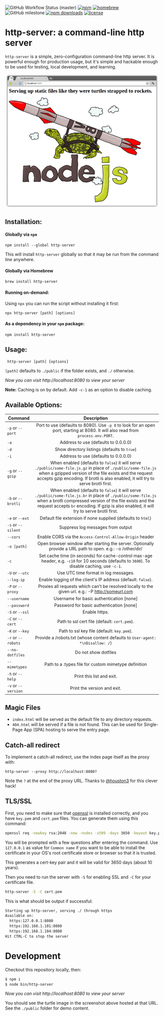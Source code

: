 ![GitHub Workflow Status (master)](https://img.shields.io/github/workflow/status/http-party/http-server/Node.js%20CI/master?style=flat-square)
[![npm](https://img.shields.io/npm/v/http-server.svg?style=flat-square)](https://www.npmjs.com/package/http-server) [![homebrew](https://img.shields.io/homebrew/v/http-server?style=flat-square)](https://formulae.brew.sh/formula/http-server) ![GitHub milestone](https://img.shields.io/github/milestones/progress-percent/http-party/http-server/8?label=next%20release%20progress&style=flat-square) [![npm downloads](https://img.shields.io/npm/dm/http-server?color=blue&label=npm%20downloads&style=flat-square)](https://www.npmjs.com/package/http-server)
[![license](https://img.shields.io/github/license/http-party/http-server.svg?style=flat-square)](https://github.com/http-party/http-server)

# http-server: a command-line http server

`http-server` is a simple, zero-configuration command-line http server.  It is powerful enough for production usage, but it's simple and hackable enough to be used for testing, local development, and learning.

![Example of running http-server](https://github.com/http-party/http-server/raw/master/screenshots/public.png)

## Installation:

#### Globally via `npm`

    npm install --global http-server

This will install `http-server` globally so that it may be run from the command line anywhere.

#### Globally via Homebrew

    brew install http-server

#### Running on-demand:

Using `npx` you can run the script without installing it first:

    npx http-server [path] [options]
     
#### As a dependency in your `npm` package:

    npm install http-server

## Usage:

     http-server [path] [options]

`[path]` defaults to `./public` if the folder exists, and `./` otherwise.

*Now you can visit http://localhost:8080 to view your server*

**Note:** Caching is on by default. Add `-c-1` as an option to disable caching.

## Available Options:

| Command         | 	Description         |
| -------------    |:-------------:|
| `-p` or `--port` | Port to use (defaults to 8080). Use `-p 0` to look for an open port, starting at 8080. It will also read from `process.env.PORT`. |
| `-a`   | Address to use (defaults to 0.0.0.0) |
| `-d`     | Show directory listings (defaults to `true`) |
| `-i`   | Address to use (defaults to 0.0.0.0) |
| `-g` or `--gzip` | When enabled (defaults to `false`) it will serve `./public/some-file.js.gz` in place of `./public/some-file.js` when a gzipped version of the file exists and the request accepts gzip encoding. If brotli is also enabled, it will try to serve brotli first.|
| `-b` or `--brotli`| When enabled (defaults to `false`) it will serve `./public/some-file.js.br` in place of `./public/some-file.js` when a brotli compressed version of the file exists and the request accepts `br` encoding. If gzip is also enabled, it will try to serve brotli first. |
| `-e` or `--ext`  | Default file extension if none supplied (defaults to `html`) | 
| `-s` or `--silent` | Suppress log messages from output  |
| `--cors` | Enable CORS via the `Access-Control-Allow-Origin` header  |
| `-o [path]` | Open browser window after starting the server. Optionally provide a URL path to open. e.g.: -o /other/dir/ |
| `-c` | Set cache time (in seconds) for cache-control max-age header, e.g. `-c10` for 10 seconds (defaults to `3600`). To disable caching, use `-c-1`.|
| `-U` or `--utc` | Use UTC time format in log messages.|
| `--log-ip` | Enable logging of the client's IP address (default: `false`). |
| `-P` or `--proxy` | Proxies all requests which can't be resolved locally to the given url. e.g.: -P http://someurl.com |
| `--username` | Username for basic authentication [none] |
| `--password` | Password for basic authentication [none] |
| `-S` or `--ssl` | Enable https.|
| `-C` or `--cert` | Path to ssl cert file (default: `cert.pem`). |
|`-K` or `--key` | Path to ssl key file (default: `key.pem`). |
| `-r` or `--robots` | Provide a /robots.txt (whose content defaults to `User-agent: *\nDisallow: /`) |
| `--no-dotfiles` | Do not show dotfiles
| `--mimetypes` |Path to a .types file for custom mimetype definition
| `-h` or `--help` | Print this list and exit. |
| `-v` or `--version`| Print the version and exit. |

## Magic Files

- `index.html` will be served as the default file to any directory requests.
- `404.html` will be served if a file is not found. This can be used for Single-Page App (SPA) hosting to serve the entry page.

## Catch-all redirect

To implement a catch-all redirect, use the index page itself as the proxy with:

```
http-server --proxy http://localhost:8080?
```

Note the `?` at the end of the proxy URL. Thanks to [@houston3](https://github.com/houston3) for this clever hack!

## TLS/SSL

First, you need to make sure that [openssl](https://github.com/openssl/openssl) is installed correctly, and you have `key.pem` and `cert.pem` files. You can generate them using this command:

``` sh
openssl req -newkey rsa:2048 -new -nodes -x509 -days 3650 -keyout key.pem -out cert.pem
```

You will be prompted with a few questions after entering the command. Use `127.0.0.1` as value for `Common name` if you want to be able to install the certificate in your OS's root certificate store or browser so that it is trusted.

This generates a cert-key pair and it will be valid for 3650 days (about 10 years).

Then you need to run the server with `-S` for enabling SSL and `-C` for your certificate file.

``` sh
http-server -S -C cert.pem
```

This is what should be output if successful:

``` sh
Starting up http-server, serving ./ through https
Available on:
  https:127.0.0.1:8080
  https:192.168.1.101:8080
  https:192.168.1.104:8080
Hit CTRL-C to stop the server
```

# Development

Checkout this repository locally, then:

```sh
$ npm i
$ node bin/http-server
```

*Now you can visit http://localhost:8080 to view your server*

You should see the turtle image in the screenshot above hosted at that URL. See
the `./public` folder for demo content.
